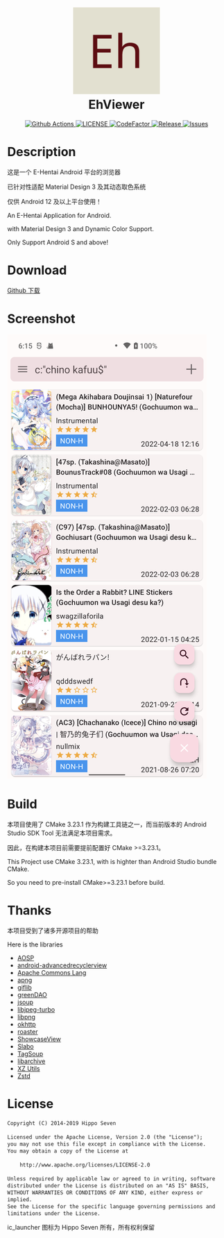 <h1 align="center">
  <img src="art/launcher_icon-web.png" width="200">
  <br>EhViewer<br>
</h1>

<p align="center">
  <a href="https://github.com/asuka-mio/Ehviewer/actions">
    <img src="https://img.shields.io/github/workflow/status/asuka-mio/Ehviewer/EhViewer" alt="Github Actions">
  </a>
  <a href="https://github.com/asuka-mio/Ehviewer/blob/master/LICENSE">
    <img src="https://img.shields.io/github/license/asuka-mio/Ehviewer" alt="LICENSE">
  </a>
  <a href="https://www.codefactor.io/repository/github/asuka-mio/ehviewer">
    <img src="https://www.codefactor.io/repository/github/asuka-mio/ehviewer/badge" alt="CodeFactor">
  </a>
  <a href="https://github.com/asuka-mio/Ehviewer/releases">
    <img src="https://img.shields.io/github/v/release/asuka-mio/ehviewer?include_prereleases" alt="Release">
  </a>
  <a href="https://github.com/asuka-mio/Ehviewer/issues">
    <img src="https://img.shields.io/github/issues/asuka-mio/ehviewer" alt="Issues">
  </a>
</p>

# Description
这是一个 E-Hentai Android 平台的浏览器

已针对性适配 Material Design 3 及其动态取色系统

仅供 Android 12 及以上平台使用！


An E-Hentai Application for Android.

with Material Design 3 and Dynamic Color Support.

Only Support Android S and above!

# Download

[Github 下载](https://github.com/asuka-mio/Ehviewer/releases)

# Screenshot

![screenshot-01](art/screenshot-01.png)


# Build

本项目使用了 CMake 3.23.1 作为构建工具链之一，而当前版本的 Android Studio SDK Tool 无法满足本项目需求。

因此，在构建本项目前需要提前配置好 CMake >=3.23.1。

This Project use CMake 3.23.1, with is highter than Android Studio bundle CMake.

So you need to pre-install CMake>=3.23.1 before build.

# Thanks

本项目受到了诸多开源项目的帮助

Here is the libraries

- [AOSP](http://source.android.com/)
- [android-advancedrecyclerview](https://github.com/h6ah4i/android-advancedrecyclerview)
- [Apache Commons Lang](https://commons.apache.org/proper/commons-lang/)
- [apng](http://apng.sourceforge.net/)
- [giflib](http://giflib.sourceforge.net)
- [greenDAO](https://github.com/greenrobot/greenDAO)
- [jsoup](https://github.com/jhy/jsoup)
- [libjpeg-turbo](http://libjpeg-turbo.virtualgl.org/)
- [libpng](http://www.libpng.org/pub/png/libpng.html)
- [okhttp](https://github.com/square/okhttp)
- [roaster](https://github.com/forge/roaster)
- [ShowcaseView](https://github.com/amlcurran/ShowcaseView)
- [Slabo](https://github.com/TiroTypeworks/Slabo)
- [TagSoup](http://home.ccil.org/~cowan/tagsoup/)
- [libarchive](http://www.libarchive.org/)
- [XZ Utils](https://tukaani.org/xz/)
- [Zstd](http://www.zstd.net/)


# License

    Copyright (C) 2014-2019 Hippo Seven

    Licensed under the Apache License, Version 2.0 (the "License");
    you may not use this file except in compliance with the License.
    You may obtain a copy of the License at

        http://www.apache.org/licenses/LICENSE-2.0

    Unless required by applicable law or agreed to in writing, software
    distributed under the License is distributed on an "AS IS" BASIS,
    WITHOUT WARRANTIES OR CONDITIONS OF ANY KIND, either express or implied.
    See the License for the specific language governing permissions and
    limitations under the License.

ic_launcher 图标为 Hippo Seven 所有，所有权利保留
